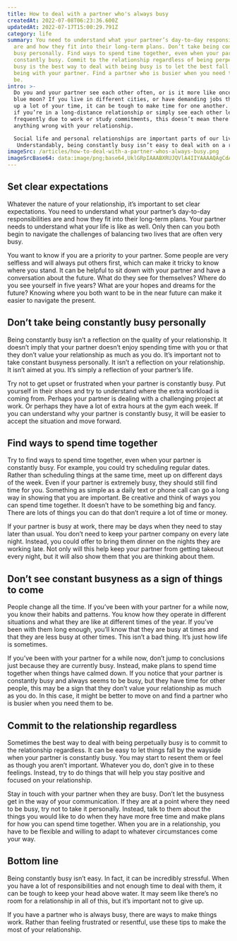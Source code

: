 ```yaml
---
title: How to deal with a partner who's always busy
createdAt: 2022-07-08T06:23:36.600Z
updatedAt: 2022-07-17T15:00:29.791Z
category: life
summary: You need to understand what your partner’s day-to-day responsibilities
  are and how they fit into their long-term plans. Don’t take being constantly
  busy personally. Find ways to spend time together, even when your partner is
  constantly busy. Commit to the relationship regardless of being perpetually
  busy is the best way to deal with being busy is to let the best fall by with
  being with your partner. Find a partner who is busier when you need them to
  be.
intro: >-
  Do you and your partner see each other often, or is it more like once a
  blue moon? If you live in different cities, or have demanding jobs that take
  up a lot of your time, it can be tough to make time for one another. However,
  if you’re in a long-distance relationship or simply see each other less
  frequently due to work or study commitments, this doesn’t mean there’s
  anything wrong with your relationship.

  Social life and personal relationships are important parts of our lives as adults. When we meet someone special, we want to invest time into making that relationship last. But what happens when you have a partner who is always busy?
   Understandably, being constantly busy isn’t easy to deal with on a regular basis. Trust us, we get it – being busy isn’t a bad thing! Everyone has moments when they are super-busy, but how do you deal with that in your relationship? Here are some tips.
imageSrc: /articles/how-to-deal-with-a-partner-whos-always-busy.png
imageSrcBase64: data:image/png;base64,UklGRpIAAABXRUJQVlA4IIYAAAAQAgCdASoKAAoAAUAmJYwCdADhkBtTxisAAP5s7DezmzlR/sfwustmfmaoPV6pTJ4UOeU97jOdxyWwtwHoE1oUftTfyJ/uMqa6BA5eT/n/rW7D/R5Z+IX/zV+kZU9A/OPRsXCixD8Ww1t+7P+WJSzRmqPGQ/9XH5RE7NU5Qz2PN916/AAAAA==
---
```


## Set clear expectations

Whatever the nature of your relationship, it’s important to set clear expectations. You need to understand what your partner’s day-to-day responsibilities are and how they fit into their long-term plans. Your partner needs to understand what your life is like as well. Only then can you both begin to navigate the challenges of balancing two lives that are often very busy.

You want to know if you are a priority to your partner. Some people are very selfless and will always put others first, which can make it tricky to know where you stand. It can be helpful to sit down with your partner and have a conversation about the future. What do they see for themselves? Where do you see yourself in five years? What are your hopes and dreams for the future? Knowing where you both want to be in the near future can make it easier to navigate the present.

## Don’t take being constantly busy personally

Being constantly busy isn’t a reflection on the quality of your relationship. It doesn’t imply that your partner doesn’t enjoy spending time with you or that they don’t value your relationship as much as you do. It’s important not to take constant busyness personally. It isn’t a reflection on your relationship. It isn’t aimed at you. It’s simply a reflection of your partner’s life.

Try not to get upset or frustrated when your partner is constantly busy. Put yourself in their shoes and try to understand where the extra workload is coming from. Perhaps your partner is dealing with a challenging project at work. Or perhaps they have a lot of extra hours at the gym each week. If you can understand why your partner is constantly busy, it will be easier to accept the situation and move forward.

## Find ways to spend time together

Try to find ways to spend time together, even when your partner is constantly busy. For example, you could try scheduling regular dates. Rather than scheduling things at the same time, meet up on different days of the week. Even if your partner is extremely busy, they should still find time for you. Something as simple as a daily text or phone call can go a long way in showing that you are important. Be creative and think of ways you can spend time together. It doesn’t have to be something big and fancy. There are lots of things you can do that don’t require a lot of time or money.

If your partner is busy at work, there may be days when they need to stay later than usual. You don’t need to keep your partner company on every late night. Instead, you could offer to bring them dinner on the nights they are working late. Not only will this help keep your partner from getting takeout every night, but it will also show them that you are thinking about them.

## Don’t see constant busyness as a sign of things to come

People change all the time. If you’ve been with your partner for a while now, you know their habits and patterns. You know how they operate in different situations and what they are like at different times of the year. If you’ve been with them long enough, you’ll know that they are busy at times and that they are less busy at other times. This isn’t a bad thing. It’s just how life is sometimes.

If you’ve been with your partner for a while now, don’t jump to conclusions just because they are currently busy. Instead, make plans to spend time together when things have calmed down. If you notice that your partner is constantly busy and always seems to be busy, but they have time for other people, this may be a sign that they don’t value your relationship as much as you do. In this case, it might be better to move on and find a partner who is busier when you need them to be.

## Commit to the relationship regardless

Sometimes the best way to deal with being perpetually busy is to commit to the relationship regardless. It can be easy to let things fall by the wayside when your partner is constantly busy. You may start to resent them or feel as though you aren’t important. Whatever you do, don’t give in to these feelings. Instead, try to do things that will help you stay positive and focused on your relationship.

Stay in touch with your partner when they are busy. Don’t let the busyness get in the way of your communication. If they are at a point where they need to be busy, try not to take it personally. Instead, talk to them about the things you would like to do when they have more free time and make plans for how you can spend time together. When you are in a relationship, you have to be flexible and willing to adapt to whatever circumstances come your way.

## Bottom line

Being constantly busy isn’t easy. In fact, it can be incredibly stressful. When you have a lot of responsibilities and not enough time to deal with them, it can be tough to keep your head above water. It may seem like there’s no room for a relationship in all of this, but it’s important not to give up.

If you have a partner who is always busy, there are ways to make things work. Rather than feeling frustrated or resentful, use these tips to make the most of your relationship.
